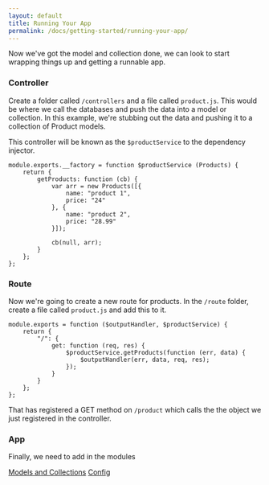```yaml
---
layout: default
title: Running Your App
permalink: /docs/getting-started/running-your-app/
---
```


Now we've got the model and collection done, we can look to start wrapping things up and getting a runnable app.

### Controller

Create a folder called `/controllers` and a file called `product.js`.  This would be where we call the databases and
push the data into a model or collection.  In this example, we're stubbing out the data and pushing it to a collection
of Product models.

This controller will be known as the `$productService` to the dependency injector.

    module.exports.__factory = function $productService (Products) {
        return {
            getProducts: function (cb) {
                var arr = new Products([{
                    name: "product 1",
                    price: "24"
                }, {
                    name: "product 2",
                    price: "28.99"
                }]);

                cb(null, arr);
            }
        };
    };

### Route

Now we're going to create a new route for products.  In the `/route` folder, create a file called `product.js` and add
this to it.

    module.exports = function ($outputHandler, $productService) {
        return {
            "/": {
                get: function (req, res) {
                    $productService.getProducts(function (err, data) {
                        $outputHandler(err, data, req, res);
                    });
                }
            }
        };
    };

That has registered a GET method on `/product` which calls the the object we just registered in the controller.

### App

Finally, we need to add in the modules

<a href="{{ '/docs/getting-started/models-and-collections' | prepend: site.baseurl }}" class="prev_button">Models and Collections</a>
<a href="{{ '/docs/getting-started/config' | prepend: site.baseurl }}" class="next_button">Config</a>
